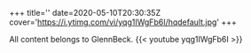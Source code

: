 +++
title=''
date=2020-05-10T20:30:35Z
cover='https://i.ytimg.com/vi/yqg1IWgFb6I/hqdefault.jpg'
+++

All content belongs to GlennBeck.
{{< youtube yqg1IWgFb6I >}}
